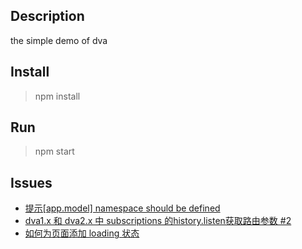 ## Description 
the simple demo of dva

## Install
> npm install

## Run
> npm start

## Issues
- [提示[app.model] namespace should be defined](https://github.com/SunShinewyf/dva-example/issues/1)
- [dva1.x 和 dva2.x 中 subscriptions 的history.listen获取路由参数 #2](https://github.com/SunShinewyf/dva-example/issues/2)
- [如何为页面添加 loading 状态](https://github.com/SunShinewyf/dva-example/issues/3)